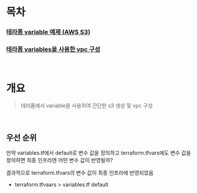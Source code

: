 # 목차
### [테라폼 variable 예제 (AWS S3)](variables-example-s3/)
### [테라폼 variables을 사용한 vpc 구성](vpc/)

<br>

# 개요
> 테라폼에서 variable을 사용하여 간단한 s3 생성 및 vpc 구성

<br>

## 우선 순위
만약 variables.tf에서 default로 변수 값을 정의하고 terraform.tfvars에도 변수 값을 정의하면 최종 인프라엔 어떤 변수 값이 반영될까?

결과적으로 terraform.tfvars의 변수 값이 최종 인프라에 반영되었음

* terraform.tfvaars > variables.tf default
